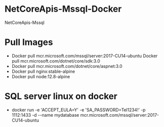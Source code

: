 # NetCoreApis-Mssql-Docker
NetCoreApis-Mssql

# Pull Images
- Docker pull mcr.microsoft.com/mssql/server:2017-CU14-ubuntu Docker pull mcr.microsoft.com/dotnet/core/sdk:3.0
- Docker pull mcr.microsoft.com/dotnet/core/aspnet:3.0
- Docker pull nginx:stable-alpine
- Docker pull node:12.8-alpine

# SQL server linux on docker
- docker run -e 'ACCEPT_EULA=Y' -e 'SA_PASSWORD=Tel1234!' -p 1112:1433 -d --name mydatabase mcr.microsoft.com/mssql/server:2017-CU14-ubuntu
